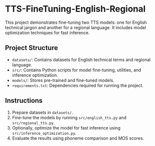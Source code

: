 # TTS-FineTuning-English-Regional

This project demonstrates fine-tuning two TTS models: one for English technical jargon and another for a regional language. It includes model optimization techniques for fast inference.

## Project Structure

- `datasets/`: Contains datasets for English technical terms and regional language.
- `src/`: Contains Python scripts for model fine-tuning, utilities, and inference optimization.
- `models/`: Stores pre-trained and fine-tuned models.
- `requirements.txt`: Dependencies required for running the project.

## Instructions

1. Prepare datasets in `datasets/`.
2. Fine-tune the models by running `src/english_tts.py` and `src/regional_tts.py`.
3. Optionally, optimize the model for fast inference using `src/inference_optimization.py`.
4. Evaluate the results using phoneme comparison and MOS scores.

